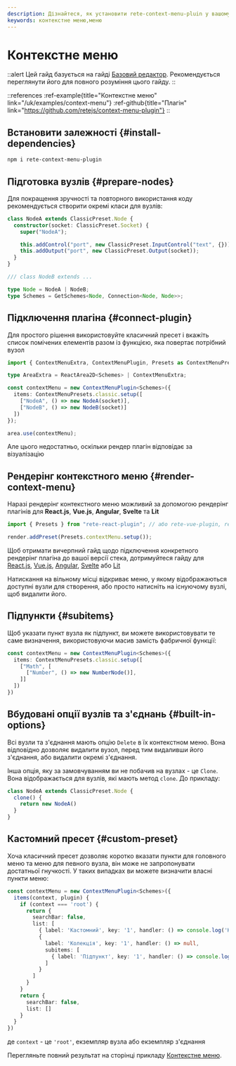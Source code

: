 ```yaml
---
description: Дізнайтеся, як установити rete-context-menu-pluin у вашому редакторі вузлів. За допомогою цього плагіна користувач може додавати вузли до редактора вузлів через контекстне меню, що полегшує створення та керування робочим процесом програми
keywords: контекстне меню,меню
---
```


# Контекстне меню

::alert
Цей гайд базується на гайді [Базовий редактор](/uk/docs/guides/basic). Рекомендується переглянути його для повного розуміння цього гайду.
::

::references
:ref-example{title="Контекстне меню" link="/uk/examples/context-menu"}
:ref-github{title="Плагін" link="https://github.com/retejs/context-menu-plugin"}
::

## Встановити залежності {#install-dependencies}

```bash
npm i rete-context-menu-plugin
```

## Підготовка вузлів {#prepare-nodes}

Для покращення зручності та повторного використання коду рекомендується створити окремі класи для вузлів:

```ts
class NodeA extends ClassicPreset.Node {
  constructor(socket: ClassicPreset.Socket) {
    super("NodeA");

    this.addControl("port", new ClassicPreset.InputControl("text", {}));
    this.addOutput("port", new ClassicPreset.Output(socket));
  }
}

/// class NodeB extends ...

type Node = NodeA | NodeB;
type Schemes = GetSchemes<Node, Connection<Node, Node>>;
```

## Підключення плагіна {#connect-plugin}

Для простого рішення використовуйте класичний пресет і вкажіть список помічених елементів разом із функцією, яка повертає потрібний вузол

```ts
import { ContextMenuExtra, ContextMenuPlugin, Presets as ContextMenuPresets } from "rete-context-menu-plugin";

type AreaExtra = ReactArea2D<Schemes> | ContextMenuExtra;

const contextMenu = new ContextMenuPlugin<Schemes>({
  items: ContextMenuPresets.classic.setup([
    ["NodeA", () => new NodeA(socket)],
    ["NodeB", () => new NodeB(socket)]
  ])
});

area.use(contextMenu);
```

Але цього недостатньо, оскільки рендер плагін відповідає за візуалізацію

## Рендерінг контекстного меню {#render-context-menu}

Наразі рендерінг контекстного меню можливий за допомогою рендерінг плагінів для **React.js**, **Vue.js**, **Angular**, **Svelte** та **Lit**

```ts
import { Presets } from "rete-react-plugin"; // або rete-vue-plugin, rete-angular-plugin, rete-svelte-plugin, @retejs/lit-plugin

render.addPreset(Presets.contextMenu.setup());
```

Щоб отримати вичерпний гайд щодо підключення конкретного рендерінг плагіна до вашої версії стека, дотримуйтеся гайду для
[React.js](/uk/docs/guides/renderers/react), [Vue.js](/uk/docs/guides/renderers/vue), [Angular](/uk/docs/guides/renderers/angular), [Svelte](/uk/docs/guides/renderers/svelte) або [Lit](/uk/docs/guides/renderers/lit)

Натискання на вільному місці відкриває меню, у якому відображаються доступні вузли для створення, або просто натисніть на існуючому вузлі, щоб видалити його.

## Підпункти {#subitems}

Щоб указати пункт вузла як підпункт, ви можете використовувати те саме визначення, використовуючи масив замість фабричної функції:

```ts
const contextMenu = new ContextMenuPlugin<Schemes>({
  items: ContextMenuPresets.classic.setup([
    ["Math", [
      ["Number", () => new NumberNode()],
    ]]
  ])
})
```

## Вбудовані опції вузлів та з'єднань {#built-in-options}

Всі вузли та з'єднання мають опцію `Delete` в їх контекстном меню. Вона відповідно дозволяє видалити вузол, перед тим видаливши його з'єднання, або видалити окремі з'єднання.

Інша опція, яку за замовчуванням ви не побачив на вузлах - це `Clone`. Вона відображається для вузлів, які мають метод `clone`. До прикладу:

```ts
class NodeA extends ClassicPreset.Node {
  clone() {
    return new NodeA()
  }
}
```

## Кастомний пресет {#custom-preset}

Хоча класичний пресет дозволяє коротко вказати пункти для головного меню та меню для певного вузла, він може не запропонувати достатньої гнучкості. У таких випадках ви можете визначити власні пункти меню:

```ts
const contextMenu = new ContextMenuPlugin<Schemes>({
  items(context, plugin) {
    if (context === 'root') {
      return {
        searchBar: false,
        list: [
          { label: 'Кастомний', key: '1', handler: () => console.log('Кастомний') },
          {
            label: 'Колекція', key: '1', handler: () => null,
            subitems: [
              { label: 'Підпункт', key: '1', handler: () => console.log('Підпункт') }
            ]
          }
        ]
      }
    }
    return {
      searchBar: false,
      list: []
    }
  }
})
```

де `context` - це `'root'`, екземпляр вузла або екземпляр з'єднання

Перегляньте повний результат на сторінці прикладу [Контекстне меню](/uk/examples/context-menu).
